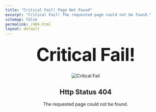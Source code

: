 ```yaml
---
title: "Critical Fail! Page Not Found"
excerpt: "Critical Fail! The requested page could not be found."
sitemap: false
permalink: /404.html
layout: default
---
```


<style type="text/css" media="screen">
  .container {
    margin: 10px auto;
    max-width: 600px;
    text-align: center;
  }
  h1 {
    margin: 30px 0;
    font-size: 4em;
    line-height: 1;
    letter-spacing: -1px;
  }
</style>

<div class="container">
  <h1>Critical Fail!</h1>
  <img src="{{ '/assets/images/critical_failure.png' | relative_url }}" alt="Critical Fail">
  <br/>
  <h2><strong>Http Status 404</strong></h2>
  <p>The requested page could not be found.</p>
</div>
